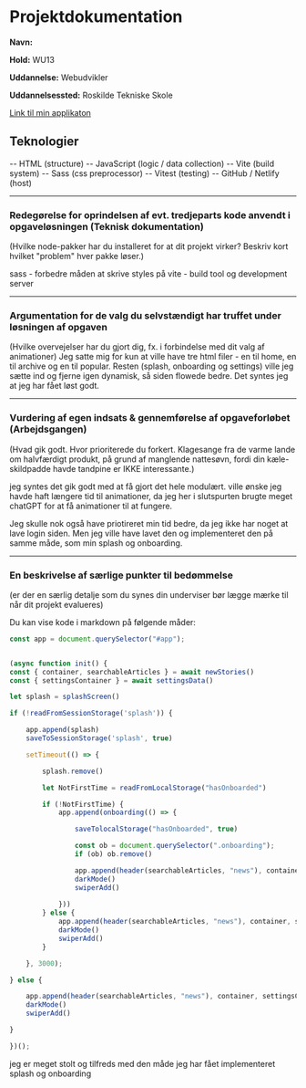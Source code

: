# Projektdokumentation

**Navn:** 

**Hold:** WU13

**Uddannelse:** Webudvikler

**Uddannelsessted:** Roskilde Tekniske Skole

[Link til min applikaton](http://example.com/)


## Teknologier

--  HTML (structure)
--  JavaScript (logic / data collection)
--  Vite (build system)
--  Sass (css preprocessor)
--  Vitest (testing)
--  GitHub / Netlify (host)

---



### Redegørelse for oprindelsen af evt. tredjeparts kode anvendt i opgaveløsningen (Teknisk dokumentation)

(Hvilke node-pakker har du installeret for at dit projekt virker? Beskriv kort hvilket "problem" hver pakke løser.)

sass - forbedre måden at skrive styles på
vite - build tool og development server

---

### Argumentation for de valg du selvstændigt har truffet under løsningen af opgaven

(Hvilke overvejelser har du gjort dig, fx. i forbindelse med dit valg af animationer)
Jeg satte mig for kun at ville have tre html filer - en til home, en til archive og en til popular. Resten (splash, onboarding og settings) ville jeg sætte ind og fjerne igen dynamisk, så siden flowede bedre. Det syntes jeg at jeg har fået løst godt.



---
### Vurdering af egen indsats & gennemførelse af opgaveforløbet (Arbejdsgangen)

(Hvad gik godt. Hvor prioriterede du forkert. Klagesange fra de varme lande om halvfærdigt produkt, på grund af manglende nattesøvn, fordi din kæle-skildpadde havde tandpine er IKKE interessante.)

jeg syntes det gik godt med at få gjort det hele modulært. ville ønske jeg havde haft længere tid til animationer, da jeg her i slutspurten brugte meget chatGPT for at få animationer til at fungere. 

Jeg skulle nok også have priotireret min tid bedre, da jeg ikke har noget at lave login siden. Men jeg ville have lavet den og implementeret den på samme måde, som min splash og onboarding.



---
### En beskrivelse af særlige punkter til bedømmelse

(er der en særlig detalje som du synes din underviser bør lægge mærke til når dit projekt evalueres)

Du kan vise kode i markdown på følgende måder: 
```js
const app = document.querySelector("#app");


(async function init() {
const { container, searchableArticles } = await newStories()
const { settingsContainer } = await settingsData()

let splash = splashScreen()

if (!readFromSessionStorage('splash')) {

    app.append(splash)
    saveToSessionStorage('splash', true)

    setTimeout(() => {

        splash.remove()

        let NotFirstTime = readFromLocalStorage("hasOnboarded")

        if (!NotFirstTime) {
            app.append(onboarding(() => {

                saveTolocalStorage("hasOnboarded", true)

                const ob = document.querySelector(".onboarding");
                if (ob) ob.remove()

                app.append(header(searchableArticles, "news"), container, settingsContainer, footer())
                darkMode()
                swiperAdd()
                
            }))
        } else {
            app.append(header(searchableArticles, "news"), container, settingsContainer, footer())
            darkMode()
            swiperAdd()
        }

    }, 3000);

} else {

    app.append(header(searchableArticles, "news"), container, settingsContainer, footer())
    darkMode()
    swiperAdd()

}

})();
```

jeg er meget stolt og tilfreds med den måde jeg har fået implementeret splash og onboarding



